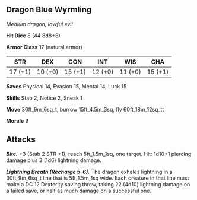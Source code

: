 ## Dragon Blue Wyrmling

*Medium dragon, lawful evil*

**Hit Dice** 8 (44 8d8+8)

**Armor Class** 17 (natural armor)

| STR     | DEX     | CON     | INT     | WIS     | CHA     |
|---------|---------|---------|---------|---------|---------|
| 17 (+1) | 10 (+0) | 15 (+1) | 12 (+0) | 11 (+0) | 15 (+1) |

**Saves** Physical 14, Evasion 15, Mental 14, Luck 15

**Skills** Stab 2, Notice 2, Sneak 1

**Move** 30ft\_9m\_6sq\_t, burrow 15ft\_4.5m\_3sq, fly 60ft\_18m\_12sq\_tt

**Morale** 9

## Attacks

***Bite.*** +3 (Stab 2 STR +1), reach 5ft\_1.5m\_1sq, one target. Hit: 1d10+1 piercing damage plus 3 (1d6) lightning damage.

***Lightning Breath (Recharge 5-6).*** The dragon exhales lightning in a 30ft\_9m\_6sq\_t line that is 5ft\_1.5m\_1sq wide. Each creature in that line must make a DC 12 Dexterity saving throw, taking 22 (4d10) lightning damage on a failed save, or half as much damage on a successful one.

